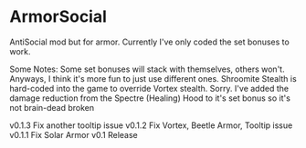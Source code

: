 # ArmorSocial

AntiSocial mod but for armor. Currently I've only coded the set bonuses to work.

Some Notes:
    Some set bonuses will stack with themselves, others won't. Anyways, I think it's more fun to just use different ones.
    Shroomite Stealth is hard-coded into the game to override Vortex stealth. Sorry.
    I've added the damage reduction from the Spectre (Healing) Hood to it's set bonus so it's not brain-dead broken

v0.1.3 Fix another tooltip issue
v0.1.2 Fix Vortex, Beetle Armor, Tooltip issue
v0.1.1 Fix Solar Armor
v0.1 Release
